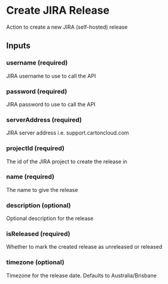 # Create JIRA Release
Action to create a new JIRA (self-hosted) release

## Inputs

### username (required)
JIRA username to use to call the API

### password (required)
JIRA password to use to call the API

### serverAddress (required)
JIRA server address i.e. support.cartoncloud.com

### projectId (required)
The id of the JIRA project to create the release in

### name (required)
The name to give the release

### description (optional)
Optional description for the release

### isReleased (required)
Whether to mark the created release as unreleased or released

### timezone (optional)
Timezone for the release date. Defaults to Australia/Brisbane
